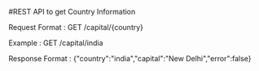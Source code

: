 #REST API to get Country Information

Request Format : GET /capital/{country}

Example : GET /capital/india

Response Format : {"country":"india","capital":"New Delhi","error":false}